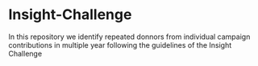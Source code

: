 # Insight-Challenge
In this repository we identify repeated donnors from individual campaign contributions in multiple year following the guidelines of the Insight Challenge
